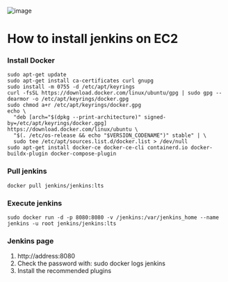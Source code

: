 ![image](https://user-images.githubusercontent.com/67142421/236676131-64fd9a2f-e1b9-49c1-816e-c469f6f5d62a.png)

# How to install jenkins on EC2
### Install Docker
~~~
sudo apt-get update
sudo apt-get install ca-certificates curl gnupg
sudo install -m 0755 -d /etc/apt/keyrings
curl -fsSL https://download.docker.com/linux/ubuntu/gpg | sudo gpg --dearmor -o /etc/apt/keyrings/docker.gpg
sudo chmod a+r /etc/apt/keyrings/docker.gpg
echo \
  "deb [arch="$(dpkg --print-architecture)" signed-by=/etc/apt/keyrings/docker.gpg] https://download.docker.com/linux/ubuntu \
  "$(. /etc/os-release && echo "$VERSION_CODENAME")" stable" | \
  sudo tee /etc/apt/sources.list.d/docker.list > /dev/null
sudo apt-get install docker-ce docker-ce-cli containerd.io docker-buildx-plugin docker-compose-plugin
~~~
### Pull jenkins
~~~
docker pull jenkins/jenkins:lts
~~~
### Execute jenkins
~~~
sudo docker run -d -p 8080:8080 -v /jenkins:/var/jenkins_home --name jenkins -u root jenkins/jenkins:lts
~~~
### Jenkins page
1. http://address:8080
2. Check the password with: sudo docker logs jenkins
3. Install the recommended plugins
